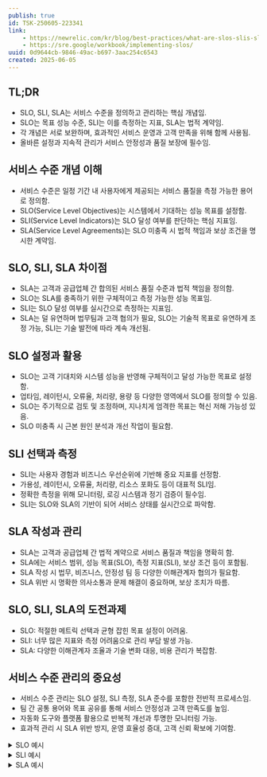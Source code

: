 ```yaml
---
publish: true
id: TSK-250605-223341
link: 
    - https://newrelic.com/kr/blog/best-practices/what-are-slos-slis-slas
    - https://sre.google/workbook/implementing-slos/
uuid: 0d9644cb-9846-49ac-b697-3aac254c6543
created: 2025-06-05
---
```


## TL;DR

- SLO, SLI, SLA는 서비스 수준을 정의하고 관리하는 핵심 개념임.  
- SLO는 목표 성능 수준, SLI는 이를 측정하는 지표, SLA는 법적 계약임.  
- 각 개념은 서로 보완하며, 효과적인 서비스 운영과 고객 만족을 위해 함께 사용됨.  
- 올바른 설정과 지속적 관리가 서비스 안정성과 품질 보장에 필수임.  

## 서비스 수준 개념 이해

- 서비스 수준은 일정 기간 내 사용자에게 제공되는 서비스 품질을 측정 가능한 용어로 정의함.  
- SLO(Service Level Objectives)는 시스템에서 기대하는 성능 목표를 설정함.  
- SLI(Service Level Indicators)는 SLO 달성 여부를 판단하는 핵심 지표임.  
- SLA(Service Level Agreements)는 SLO 미충족 시 법적 책임과 보상 조건을 명시한 계약임.  

## SLO, SLI, SLA 차이점

- SLA는 고객과 공급업체 간 합의된 서비스 품질 수준과 법적 책임을 정의함.  
- SLO는 SLA를 충족하기 위한 구체적이고 측정 가능한 성능 목표임.  
- SLI는 SLO 달성 여부를 실시간으로 측정하는 지표임.  
- SLA는 덜 유연하며 법무팀과 고객 협의가 필요, SLO는 기술적 목표로 유연하게 조정 가능, SLI는 기술 발전에 따라 계속 개선됨.  

## SLO 설정과 활용

- SLO는 고객 기대치와 시스템 성능을 반영해 구체적이고 달성 가능한 목표로 설정함.  
- 업타임, 레이턴시, 오류율, 처리량, 용량 등 다양한 영역에서 SLO를 정의할 수 있음.  
- SLO는 주기적으로 검토 및 조정하며, 지나치게 엄격한 목표는 혁신 저해 가능성 있음.  
- SLO 미충족 시 근본 원인 분석과 개선 작업이 필요함.  

## SLI 선택과 측정

- SLI는 사용자 경험과 비즈니스 우선순위에 기반해 중요 지표를 선정함.  
- 가용성, 레이턴시, 오류율, 처리량, 리소스 포화도 등이 대표적 SLI임.  
- 정확한 측정을 위해 모니터링, 로깅 시스템과 정기 검증이 필수임.  
- SLI는 SLO와 SLA의 기반이 되어 서비스 상태를 실시간으로 파악함.  

## SLA 작성과 관리

- SLA는 고객과 공급업체 간 법적 계약으로 서비스 품질과 책임을 명확히 함.  
- SLA에는 서비스 범위, 성능 목표(SLO), 측정 지표(SLI), 보상 조건 등이 포함됨.  
- SLA 작성 시 법무, 비즈니스, 안정성 팀 등 다양한 이해관계자 협의가 필요함.  
- SLA 위반 시 명확한 의사소통과 문제 해결이 중요하며, 보상 조치가 따름.  

## SLO, SLI, SLA의 도전과제

- SLO: 적절한 메트릭 선택과 균형 잡힌 목표 설정이 어려움.  
- SLI: 너무 많은 지표와 측정 어려움으로 관리 부담 발생 가능.  
- SLA: 다양한 이해관계자 조율과 기술 변화 대응, 비용 관리가 복잡함.  

## 서비스 수준 관리의 중요성

- 서비스 수준 관리는 SLO 설정, SLI 측정, SLA 준수를 포함한 전반적 프로세스임.  
- 팀 간 공통 용어와 목표 공유를 통해 서비스 안정성과 고객 만족도를 높임.  
- 자동화 도구와 플랫폼 활용으로 반복적 개선과 투명한 모니터링 가능.  
- 효과적 관리 시 SLA 위반 방지, 운영 효율성 증대, 고객 신뢰 확보에 기여함.  

<details class="example" markdown="1">
<summary>SLO 예시</summary>

- 업타임/가용성 SLO  
  - 30일 동안 99.9% 업타임 제공  
  - 일주일 동안 시스템 오류로 인해 요청이 실패하는 비율 0.1% 미만  
- 레이턴시 SLO  
  - 웹 페이지 로드의 95%가 2초 이내 완료  
  - API 요청의 99%가 300밀리초 이내 반환  
- 오류율 SLO  
  - 모든 트랜잭션의 0.05% 미만에서 오류 발생  
  - 데이터베이스 쓰기 중 실패 1% 미만  
- 처리량 SLO  
  - 피크 타임 중 초당 10,000개 요청 처리 가능  
  - 일일 5TB 데이터 수집 가능  
- 용량 및 사용량 SLO  
  - 중요 시스템 디스크 사용률 80% 미만 유지  
  - 서비스 인스턴스 총 RAM 사용량 70% 미만 유지  
- 데이터 무결성 및 일관성 SLO  
  - 5분 안에 클러스터 간 데이터 복제 완료  
  - 데이터 불일치 0.01% 미만 유지  
- 내구성 SLO  
  - 1년 간 99.9999999% 데이터 내구성 제공  
  - 백업 복원 성공률 99.5%  
- 변경 관리 및 배포 SLO  
  - 배포 98% 롤백 없이 수행  
  - 99% 변경 사항이 계획되지 않은 중단 없이 완료  

</details>


<details class="example" markdown="1">
<summary>SLI 예시</summary>

- 가용성/업타임  
  - 총 요청 대비 성공한 요청 비율  
  - 전체 기간 중 시스템 업타임 비율  
- 레이턴시  
  - API 요청 응답 시간  
  - 최종 사용자 웹 페이지 로드 시간  
- 처리량  
  - 초당 처리되는 요청 수  
  - 특정 기간 내 처리된 데이터 양  
- 오류율  
  - 총 요청 대비 실패한 요청 비율  
  - 반환된 4xx, 5xx HTTP 상태 코드 수  
- 포화도  
  - CPU, RAM 등 리소스 활용률  
  - 사용 가능한 저장 공간 대비 사용량  
- 커버리지  
  - 정해진 기간 내 기능 업데이트 받은 사용자 비율  
  - 총 전달된 응답 대비 캐시된 응답 비율  
- 선도(Freshness)  
  - 데이터 쓰여진 시점 대비 읽기 데이터 수명  
  - 데이터베이스 간 복제 지연 시간  
- 용량  
  - 동시에 처리 가능한 최대 사용자 또는 세션 수  
  - 성능 저하 없이 처리 가능한 최대 데이터 볼륨  

</details>


<details class="example" markdown="1">
<summary>SLA 예시</summary>

- AWS 일반 SLA: 99.99% 업타임 보장, 서비스 중단 시 크레딧 지급  
- HP Enterprise 보안 서비스 SLA: 보안 이벤트 대응 시간 명시  
- Verizon Business 인터넷 서비스 SLA: 네트워크 가용성 및 복구 시간 규정  
- SLA 주요 조항  
  - 계약 범위 및 목적 정의  
  - 서비스 품질 목표 및 모니터링 방법 명시  
  - 예외 사항 및 책임 분담 규정  
  - 서비스 응답 시간 및 지원 방식  
  - 위반 시 보상 및 페널티 조건 포함  
</details>

